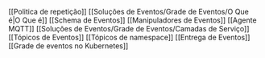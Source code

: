 [[Politica de repetição]]
[[Soluções de Eventos/Grade de Eventos/O Que é|O Que é]]
[[Schema de Eventos]]
[[Manipuladores de Eventos]]
[[Agente MQTT]]
[[Soluções de Eventos/Grade de Eventos/Camadas de Serviço]]
[[Tópicos de Eventos]]
[[Tópicos de namespace]]
[[Entrega de Eventos]]
[[Grade de eventos no Kubernetes]]



